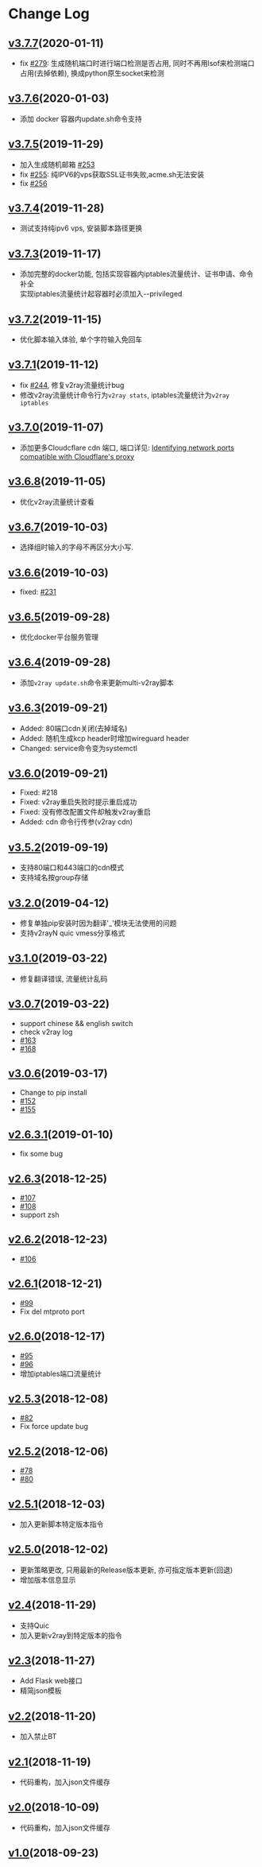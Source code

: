# Change Log
## [v3.7.7](https://github.com/MalinrRuwan/multi-v2ray/releases/tag/v3.7.7)(2020-01-11)
- fix [#279](https://github.com/MalinrRuwan/multi-v2ray/issues/279): 生成随机端口时进行端口检测是否占用, 同时不再用lsof来检测端口占用(去掉依赖), 换成python原生socket来检测

## [v3.7.6](https://github.com/MalinrRuwan/multi-v2ray/releases/tag/v3.7.6)(2020-01-03)
- 添加 docker 容器内update.sh命令支持

## [v3.7.5](https://github.com/MalinrRuwan/multi-v2ray/releases/tag/v3.7.5)(2019-11-29)
- 加入生成随机邮箱 [#253](https://github.com/MalinrRuwan/multi-v2ray/issues/253)
- fix [#255](https://github.com/MalinrRuwan/multi-v2ray/issues/255): 纯IPV6的vps获取SSL证书失败,acme.sh无法安装
- fix [#256](https://github.com/MalinrRuwan/multi-v2ray/issues/256)

## [v3.7.4](https://github.com/MalinrRuwan/multi-v2ray/releases/tag/v3.7.4)(2019-11-28)
- 测试支持纯ipv6 vps, 安装脚本路径更换

## [v3.7.3](https://github.com/MalinrRuwan/multi-v2ray/releases/tag/v3.7.3)(2019-11-17)
- 添加完整的docker功能, 包括实现容器内iptables流量统计、证书申请、命令补全  
  实现iptables流量统计起容器时必须加入--privileged

## [v3.7.2](https://github.com/MalinrRuwan/multi-v2ray/releases/tag/v3.7.2)(2019-11-15)
- 优化脚本输入体验, 单个字符输入免回车

## [v3.7.1](https://github.com/MalinrRuwan/multi-v2ray/releases/tag/v3.7.1)(2019-11-12)
- fix [#244](https://github.com/MalinrRuwan/multi-v2ray/issues/244), 修复v2ray流量统计bug
- 修改v2ray流量统计命令行为`v2ray stats`, iptables流量统计为`v2ray iptables`

## [v3.7.0](https://github.com/MalinrRuwan/multi-v2ray/releases/tag/v3.7.0)(2019-11-07)
- 添加更多Cloudcflare cdn 端口, 端口详见: [Identifying network ports compatible with Cloudflare's proxy
](https://support.cloudflare.com/hc/en-us/articles/200169156-Identifying-network-ports-compatible-with-Cloudflare-s-proxy)

## [v3.6.8](https://github.com/MalinrRuwan/multi-v2ray/releases/tag/v3.6.8)(2019-11-05)
- 优化v2ray流量统计查看

## [v3.6.7](https://github.com/MalinrRuwan/multi-v2ray/releases/tag/v3.6.7)(2019-10-03)
- 选择组时输入的字母不再区分大小写.

## [v3.6.6](https://github.com/MalinrRuwan/multi-v2ray/releases/tag/v3.6.6)(2019-10-03)
- fixed: [#231](https://github.com/MalinrRuwan/multi-v2ray/issues/231)

## [v3.6.5](https://github.com/MalinrRuwan/multi-v2ray/releases/tag/v3.6.5)(2019-09-28)
- 优化docker平台服务管理

## [v3.6.4](https://github.com/MalinrRuwan/multi-v2ray/releases/tag/v3.6.4)(2019-09-28)
- 添加`v2ray update.sh`命令来更新multi-v2ray脚本

## [v3.6.3](https://github.com/MalinrRuwan/multi-v2ray/releases/tag/v3.6.3)(2019-09-21)
- Added: 80端口cdn关闭(去掉域名)
- Added: 随机生成kcp header时增加wireguard header
- Changed: service命令变为systemctl

## [v3.6.0](https://github.com/MalinrRuwan/multi-v2ray/releases/tag/v3.6.0)(2019-09-21)
- Fixed: #218
- Fixed: v2ray重启失败时提示重启成功
- Fixed: 没有修改配置文件却触发v2ray重启
- Added: cdn 命令行传参(v2ray cdn)

## [v3.5.2](https://github.com/MalinrRuwan/multi-v2ray/releases/tag/v3.5.2)(2019-09-19)
- 支持80端口和443端口的cdn模式
- 支持域名按group存储

## [v3.2.0](https://github.com/MalinrRuwan/multi-v2ray/releases/tag/v3.2.0)(2019-04-12)
- 修复单独pip安装时因为翻译'_'模块无法使用的问题
- 支持v2rayN quic vmess分享格式

## [v3.1.0](https://github.com/MalinrRuwan/multi-v2ray/releases/tag/v3.1.0)(2019-03-22)
- 修复翻译错误, 流量统计乱码

## [v3.0.7](https://github.com/MalinrRuwan/multi-v2ray/releases/tag/v3.0.7)(2019-03-22)
- support chinese && english switch
- check v2ray log
- [#163](https://github.com/MalinrRuwan/multi-v2ray/issues/163)
- [#168](https://github.com/MalinrRuwan/multi-v2ray/issues/168)

## [v3.0.6](https://github.com/MalinrRuwan/multi-v2ray/releases/tag/v3.0.6)(2019-03-17)
- Change to pip install
- [#152](https://github.com/MalinrRuwan/multi-v2ray/issues/152)
- [#155](https://github.com/MalinrRuwan/multi-v2ray/issues/155)

## [v2.6.3.1](https://github.com/MalinrRuwan/multi-v2ray/releases/tag/v2.6.3.1)(2019-01-10)
- fix some bug

## [v2.6.3](https://github.com/MalinrRuwan/multi-v2ray/releases/tag/v2.6.3)(2018-12-25)
- [#107](https://github.com/MalinrRuwan/multi-v2ray/issues/107)
- [#108](https://github.com/MalinrRuwan/multi-v2ray/issues/108)
- support zsh

## [v2.6.2](https://github.com/MalinrRuwan/multi-v2ray/releases/tag/v2.6.2)(2018-12-23)
- [#106](https://github.com/MalinrRuwan/multi-v2ray/issues/106)

## [v2.6.1](https://github.com/MalinrRuwan/multi-v2ray/releases/tag/v2.6.1)(2018-12-21)
- [#99](https://github.com/MalinrRuwan/multi-v2ray/issues/99)
- Fix del mtproto port

## [v2.6.0](https://github.com/MalinrRuwan/multi-v2ray/releases/tag/v2.6.0)(2018-12-17)
- [#95](https://github.com/MalinrRuwan/multi-v2ray/issues/95)
- [#96](https://github.com/MalinrRuwan/multi-v2ray/issues/96)
- 增加iptables端口流量统计

## [v2.5.3](https://github.com/MalinrRuwan/multi-v2ray/releases/tag/v2.5.3)(2018-12-08)
- [#82](https://github.com/MalinrRuwan/multi-v2ray/issues/82)
- Fix force update bug

## [v2.5.2](https://github.com/MalinrRuwan/multi-v2ray/releases/tag/v2.5.2)(2018-12-06)
- [#78](https://github.com/MalinrRuwan/multi-v2ray/issues/78)
- [#80](https://github.com/MalinrRuwan/multi-v2ray/issues/80)

## [v2.5.1](https://github.com/MalinrRuwan/multi-v2ray/releases/tag/v2.5.1)(2018-12-03)
- 加入更新脚本特定版本指令

## [v2.5.0](https://github.com/MalinrRuwan/multi-v2ray/releases/tag/v2.5.0)(2018-12-02)
- 更新策略更改, 只用最新的Release版本更新, 亦可指定版本更新(回退)
- 增加版本信息显示

## [v2.4](https://github.com/MalinrRuwan/multi-v2ray/releases/tag/v2.4)(2018-11-29)
- 支持Quic
- 加入更新v2ray到特定版本的指令

## [v2.3](https://github.com/MalinrRuwan/multi-v2ray/releases/tag/v2.3)(2018-11-27)
- Add Flask web接口
- 精简json模板

## [v2.2](https://github.com/MalinrRuwan/multi-v2ray/releases/tag/v2.2)(2018-11-20)
- 加入禁止BT

## [v2.1](https://github.com/MalinrRuwan/multi-v2ray/releases/tag/v2.1)(2018-11-19)
- 代码重构，加入json文件缓存

## [v2.0](https://github.com/MalinrRuwan/multi-v2ray/releases/tag/v2.0)(2018-10-09)
- 代码重构，加入json文件缓存

## [v1.0](https://github.com/MalinrRuwan/multi-v2ray/releases/tag/v1.0)(2018-09-23)
